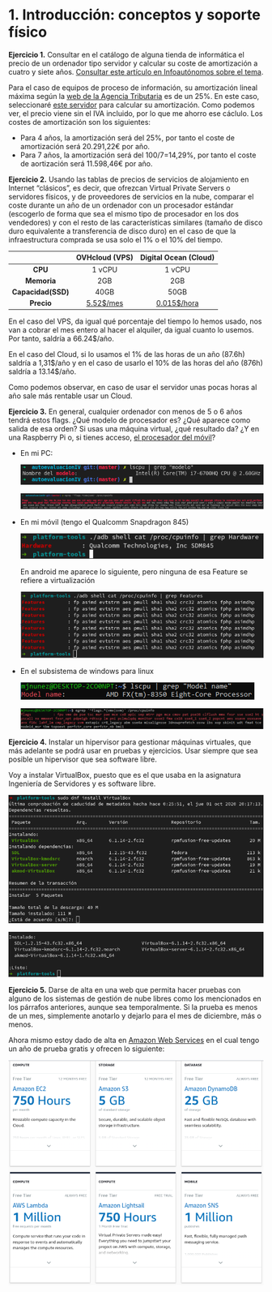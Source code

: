 # 1. Introducción: conceptos y soporte físico
**Ejercicio 1.** Consultar en el catálogo de alguna tienda de informática el precio de un ordenador tipo servidor y calcular su coste de amortización a cuatro y siete años. [Consultar este artículo en Infoautónomos sobre el tema](https://www.infoautonomos.com/consultas-a-la-comunidad/988/).

Para el caso de equipos de proceso de información, su amortización lineal máxima según la [web de la Agencia Tributaria](https://www.agenciatributaria.es/AEAT.internet/Inicio/_Segmentos_/Empresas_y_profesionales/Empresas/Impuesto_sobre_Sociedades/Periodos_impositivos_a_partir_de_1_1_2015/Base_imponible/Amortizacion/Tabla_de_coeficientes_de_amortizacion_lineal_.shtml) es de un 25%. En este caso, seleccionaré [este servidor](https://www.dell.com/es-es/work/shop/cty/pdp/spd/poweredge-r940xa/emea_r940xa_vi_vp) para calcular su amortización. Como podemos ver, el precio viene sin el IVA incluido, por lo que me ahorro ese cáclulo. Los costes de amortización son los siguientes:
- Para 4 años, la amortización será del 25%, por tanto el coste de amortización será 20.291,22€ por año.
- Para 7 años, la amortización será del 100/7=14,29%, por tanto el coste de aortización será 11.598,46€ por año.

**Ejercicio 2.** Usando las tablas de precios de servicios de alojamiento en Internet “clásicos”, es decir, que ofrezcan Virtual Private Servers o servidores físicos, y de proveedores de servicios en la nube, comparar el coste durante un año de un ordenador con un procesador estándar (escogerlo de forma que sea el mismo tipo de procesador en los dos vendedores) y con el resto de las características similares (tamaño de disco duro equivalente a transferencia de disco duro) en el caso de que la infraestructura comprada se usa solo el 1% o el 10% del tiempo.

|                | **OVHcloud (VPS)** | **Digital Ocean (Cloud)** |
|:--------------:|:------------------:|:-------------------------:|
|     **CPU**    |       1 vCPU       |           1 vCPU          |
|   **Memoria**  |         2GB        |            2GB            |
| **Capacidad(SSD)** |        40GB        |            50GB           |
|   **Precio**   |       [5.52$/mes](https://us.ovhcloud.com/vps/)       |         [0.015$/hora](https://www.digitalocean.com/pricing/?utm_campaign=emea_brand_kw_en_cpc&utm_adgroup=digitalocean_pricing_exact&_keyword=digital%20ocean%20pricing&_device=c&_adposition=&utm_medium=cpc&utm_source=google&gclid=CjwKCAjw_NX7BRA1EiwA2dpg0tczFAbvkBiAklTpwkgG91KFAm-9BVAU5neVHe7mK_7y6Ydfg8hrlRoCWSMQAvD_BwE#basic-droplets)        |

En el caso del VPS, da igual qué porcentaje del tiempo lo hemos usado, nos van a cobrar el mes entero al hacer el alquiler, da igual cuanto lo usemos. Por tanto, saldría a 66.24$/año. 

En el caso del Cloud, si lo usamos el 1% de las horas de un año (87.6h) saldría a 1,31$/año y en el caso de usarlo el 10% de las horas del año (876h) saldría a 13.14\$/año.

Como podemos observar, en caso de usar el servidor unas pocas horas al año sale más rentable usar un Cloud.

**Ejercicio 3.** En general, cualquier ordenador con menos de 5 o 6 años tendrá estos flags. ¿Qué modelo de procesador es? ¿Qué aparece como salida de esa orden? Si usas una máquina virtual, ¿qué resultado da? ¿Y en una Raspberry Pi o, si tienes acceso, [el procesador del móvil](https://stackoverflow.com/questions/26239956/how-to-get-specific-information-of-an-android-device-from-proc-cpuinfo-file)?

- En mi PC:

    ![modelo de cpu](img/tema1/cpumodel.png)

    ![virtualizacion](img/tema1/cpuflags.png)

- En mi móvil (tengo el Qualcomm Snapdragon 845)

    ![modelo de cpu](img/tema1/movilmodel.png)

    En android me aparece lo siguiente, pero ninguna de esa Feature se refiere a virtualización

    ![virtualizacion](img/tema1/movilflags.png)

- En el subsistema de windows para linux

    ![modelo de cpu](img/tema1/amdmodel.png)

    ![virtualizacion](img/tema1/amdcommand.png)

**Ejercicio 4.** Instalar un hipervisor para gestionar máquinas virtuales, que más adelante se podrá usar en pruebas y ejercicios. Usar siempre que sea posible un hipervisor que sea software libre.

Voy a instalar VirtualBox, puesto que es el que usaba en la asignatura Ingeniería de Servidores y es software libre.

![Instalación VirtualBox](img/tema1/dnfvirtualbox.png)

![Instalación completa](img/tema1/instalado.png)

**Ejercicio 5.** Darse de alta en una web que permita hacer pruebas con alguno de los sistemas de gestión de nube libres como los mencionados en los párrafos anteriores, aunque sea temporalmente. Si la prueba es menos de un mes, simplemente anotarlo y dejarlo para el mes de diciembre, más o menos.

Ahora mismo estoy dado de alta en [Amazon Web Services](https://cloud.google.com/) en el cual tengo un año de prueba gratis y ofrecen lo siguiente:

![freetier](img/tema1/freetieraws.png)